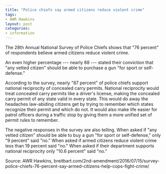 ```yaml
---
title: "Police chiefs say armed citizens reduce violent crime"
tags:
- AWR Hawkins
layout: post
categories:
- information
---
```


The 28th Annual National Survey of Police Chiefs shows that "76 percent" of respondents believe armed citizens reduce violent crime.

An even higher percentage --- nearly 88 --- stated their conviction that "any vetted citizen" should be able to purchase a gun "for sport or self-defense."

According to the survey, nearly "87 percent" of police chiefs support national reciprocity of concealed carry permits. National reciprocity would treat concealed carry permits like a driver's license, making the concealed carry permit of any state valid in every state. This would do away the headaches law-abiding citizens get by trying to remember which states recognize their permit and which do not. It would also make life easier for patrol officers during a traffic stop by giving them a more unified set of permit rules to remember.

The negative responses in the survey are also telling. When asked if "any vetted citizen" should be able to buy a gun "for sport or self-defense," only "9 percent" said "no." When asked if armed citizens reduce violent crime less than 19 percent said "no." When asked if their department supports national reciprocity only "10.6 percent" said "no."

Source: AWR Hawkins, breitbart.com/2nd-amendment/2016/07/15/survey-police-chiefs-76-percent-say-armed-citizens-help-cops-fight-crime/
